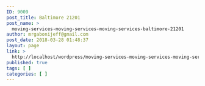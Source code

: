 ```yaml
---
ID: 9009
post_title: Baltimore 21201
post_name: >
  moving-services-moving-services-moving-services-baltimore-21201
author: mrgabonijeff@gmail.com
post_date: 2018-03-28 01:48:37
layout: page
link: >
  http://localhost/wordpress/moving-services-moving-services-moving-services-baltimore-21201/
published: true
tags: [ ]
categories: [ ]
---
```

